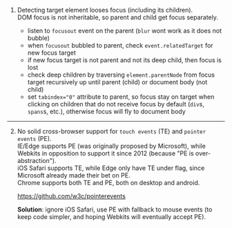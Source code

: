 1. Detecting target element looses focus (including its children).  
    DOM focus is not inheritable, so parent and child get focus separately.  

    - listen to `focusout` event on the parent (`blur` wont work as it does not bubble)
    - when `focusout` bubbled to parent, check `event.relatedTarget` for new focus target
    - if new focus target is not parent and not its deep child, then focus is lost
    - check deep children by traversing `element.parentNode` from focus target recursively up until parent (child) or document body (not child)
    - set `tabindex="0"` attribute to parent, so focus stay on target when clicking on children that do not receive focus by default (`div`s, `spans`s, etc.), otherwise focus will fly to document body

---

2. No solid cross-browser support for `touch events` (TE) and `pointer events` (PE).  
    IE/Edge supports PE (was originally proposed by Microsoft), while Webkits in opposition to support it since 2012 (because "PE is over-abstraction").  
    iOS Safari supports TE, while Edge only have TE under flag, since Microsoft already made their bet on PE.  
    Chrome supports both TE and PE, both on desktop and android.  

    https://github.com/w3c/pointerevents  

    **Solution**: ignore iOS Safari, use PE with fallback to mouse events (to keep code simpler, and hoping Webkits will eventually accept PE).


